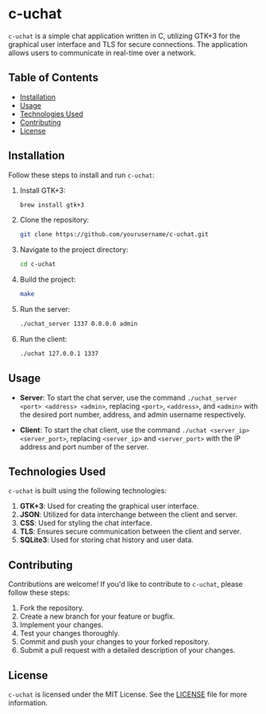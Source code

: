 # c-uchat

`c-uchat` is a simple chat application written in C, utilizing GTK+3 for the graphical user interface and TLS for secure connections. The application allows users to communicate in real-time over a network.

## Table of Contents

- [Installation](#installation)
- [Usage](#usage)
- [Technologies Used](#technologies-used)
- [Contributing](#contributing)
- [License](#license)

## Installation

Follow these steps to install and run `c-uchat`:

1. Install GTK+3:

    ```sh
    brew install gtk+3
    ```

2. Clone the repository:

    ```sh
    git clone https://github.com/yourusername/c-uchat.git
    ```

3. Navigate to the project directory:

    ```sh
    cd c-uchat
    ```

4. Build the project:

    ```sh
    make
    ```

5. Run the server:

    ```sh
    ./uchat_server 1337 0.0.0.0 admin
    ```

6. Run the client:

    ```sh
    ./uchat 127.0.0.1 1337
    ```

## Usage

- **Server**: To start the chat server, use the command `./uchat_server <port> <address> <admin>`, replacing `<port>`, `<address>`, and `<admin>` with the desired port number, address, and admin username respectively.

- **Client**: To start the chat client, use the command `./uchat <server_ip> <server_port>`, replacing `<server_ip>` and `<server_port>` with the IP address and port number of the server.

## Technologies Used

`c-uchat` is built using the following technologies:

1. **GTK+3**: Used for creating the graphical user interface.
2. **JSON**: Utilized for data interchange between the client and server.
3. **CSS**: Used for styling the chat interface.
4. **TLS**: Ensures secure communication between the client and server.
5. **SQLite3**: Used for storing chat history and user data.

## Contributing

Contributions are welcome! If you'd like to contribute to `c-uchat`, please follow these steps:

1. Fork the repository.
2. Create a new branch for your feature or bugfix.
3. Implement your changes.
4. Test your changes thoroughly.
5. Commit and push your changes to your forked repository.
6. Submit a pull request with a detailed description of your changes.

## License

`c-uchat` is licensed under the MIT License. See the [LICENSE](LICENSE) file for more information.
